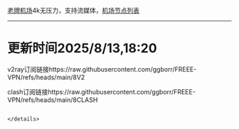 
[老牌机场](https://www.linghunyun.com/#/register?code=KBcl8cHj)4k无压力，支持流媒体，[机场节点列表](https://github.com/ggborr/FREEE-VPN/blob/main/%E8%8A%82%E7%82%B9%E5%88%97%E8%A1%A8.pdf)
****

# 更新时间2025/8/13,18:20
v2ray订阅链接https://raw.githubusercontent.com/ggborr/FREEE-VPN/refs/heads/main/8V2

clash订阅链接https://raw.githubusercontent.com/ggborr/FREEE-VPN/refs/heads/main/8CLASH


 
  
``` 
 
</details>

 
